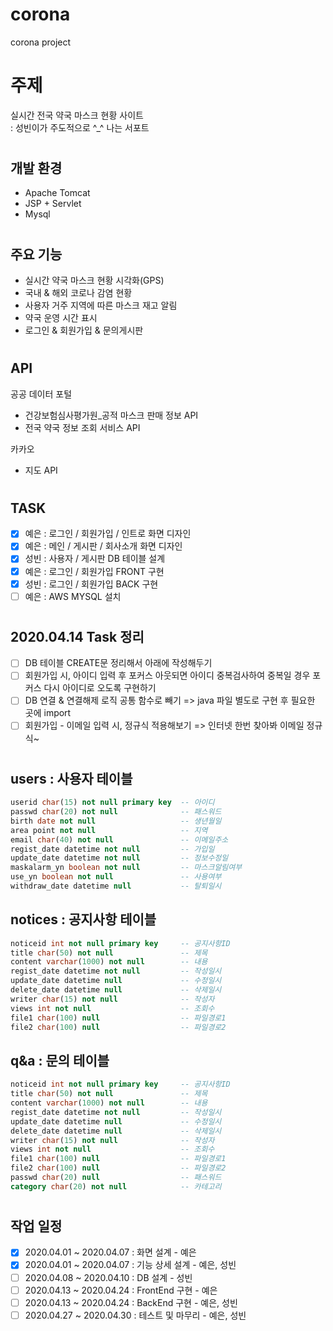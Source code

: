 # corona
corona project

# 주제 
실시간 전국 약국 마스크 현황 사이트  
: 성빈이가 주도적으로 ^_^ 나는 서포트
#
## 개발 환경
- Apache Tomcat
- JSP + Servlet
- Mysql
#
## 주요 기능
- 실시간 약국 마스크 현황 시각화(GPS)
- 국내 & 해외 코로나 감염 현황
- 사용자 거주 지역에 따른 마스크 재고 알림
- 약국 운영 시간 표시
- 로그인 & 회원가입 & 문의게시판
#
## API
공공 데이터 포털
* 건강보험심사평가원_공적 마스크 판매 정보 API
* 전국 약국 정보 조회 서비스 API

카카오
* 지도 API
#
## TASK
- [x] 예은 : 로그인 / 회원가입 / 인트로 화면 디자인
- [x] 예은 : 메인 / 게시판 / 회사소개 화면 디자인
- [x] 성빈 : 사용자 / 게시판 DB 테이블 설계
- [x] 예은 : 로그인 / 회원가입 FRONT 구현
- [x] 성빈 : 로그인 / 회원가입 BACK 구현
- [ ] 예은 : AWS MYSQL 설치

#
## 2020.04.14 Task 정리
- [ ] DB 테이블 CREATE문 정리해서 아래에 작성해두기
- [ ] 회원가입 시, 아이디 입력 후 포커스 아웃되면 아이디 중복검사하여 
      중복일 경우 포커스 다시 아이디로 오도록 구현하기
- [ ] DB 연결 & 연결해제 로직 공통 함수로 빼기 => java 파일 별도로 구현 후 필요한 곳에 import
- [ ] 회원가입 - 이메일 입력 시, 정규식 적용해보기 => 인터넷 한번 찾아봐 이메일 정규식~
#
## users : 사용자 테이블
```sql
userid char(15) not null primary key  -- 아이디
passwd char(20) not null              -- 패스워드
birth date not null                   -- 생년월일
area point not null                   -- 지역
email char(40) not null               -- 이메일주소
regist_date datetime not null         -- 가입일
update_date datetime not null         -- 정보수정일
maskalarm_yn boolean not null         -- 마스크알림여부
use_yn boolean not null               -- 사용여부
withdraw_date datetime null           -- 탈퇴일시
```
## notices : 공지사항 테이블
```sql
noticeid int not null primary key     -- 공지사항ID
title char(50) not null               -- 제목
content varchar(1000) not null        -- 내용
regist_date datetime not null         -- 작성일시
update_date datetime null             -- 수정일시
delete_date datetime null             -- 삭제일시
writer char(15) not null              -- 작성자
views int not null                    -- 조회수
file1 char(100) null                  -- 파일경로1
file2 char(100) null                  -- 파일경로2
```
## q&a : 문의 테이블
```sql
noticeid int not null primary key     -- 공지사항ID
title char(50) not null               -- 제목
content varchar(1000) not null        -- 내용
regist_date datetime not null         -- 작성일시
update_date datetime null             -- 수정일시
delete_date datetime null             -- 삭제일시
writer char(15) not null              -- 작성자
views int not null                    -- 조회수
file1 char(100) null                  -- 파일경로1
file2 char(100) null                  -- 파일경로2
passwd char(20) null                  -- 패스워드
category char(20) not null            -- 카테고리
```
#
## 작업 일정
- [x] 2020.04.01 ~ 2020.04.07 : 화면 설계 - 예은
- [x] 2020.04.01 ~ 2020.04.07 : 기능 상세 설계 - 예은, 성빈
- [ ] 2020.04.08 ~ 2020.04.10 : DB 설계 - 성빈
- [ ] 2020.04.13 ~ 2020.04.24 : FrontEnd 구현 - 예은
- [ ] 2020.04.13 ~ 2020.04.24 : BackEnd 구현 - 예은, 성빈
- [ ] 2020.04.27 ~ 2020.04.30 : 테스트 및 마무리 - 예은, 성빈
